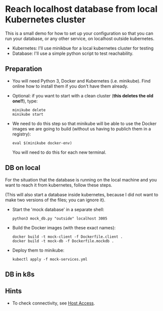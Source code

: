 
# Reach localhost database from local Kubernetes cluster

This is a small demo for how to set up your configuration so that you can run your database, or any other service, on localhost outside kubernetes.

* Kubernetes: I'll use minikbue for a local kubernetes cluster for testing
* Database: I'll use a simple python script to test reachability.

## Preparation

* You will need Python 3, Docker and Kubernetes (i.e. minikube). Find online how to install them if you don't have them already.

* Optional: if you want to start with a clean cluster (**this deletes the old one!!**), type:

      minikube delete
      minikube start

* We need to do this step so that minikube will be able to use the Docker images we are going to build (without us having to publich them in a registry):

      eval $(minikube docker-env)
    
  You will need to do this for each new terminal.



## DB on local

For the situation that the database is running on the local machine and you want to reach it from kubernetes, follow these steps.

(This will also start a database inside kubernetes, because I did not want to make two versions of the files; you can ignore it).

* Start the 'mock database' in a separate shell:

      python3 mock_db.py "outside" localhost 3005

* Build the Docker images (with these exact names):

      docker build -t mock-client -f Dockerfile.client .
      docker build -t mock-db -f Dockerfile.mockdb .

* Deploy them to minikube:

      kubectl apply -f mock-services.yml




## DB in k8s


## Hints

* To check connectivity, see [Host Access](https://minikube.sigs.k8s.io/docs/handbook/host-access/).


